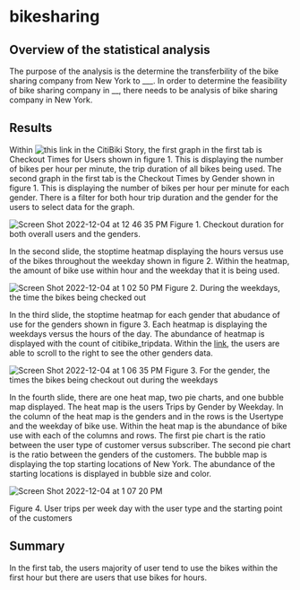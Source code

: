 # bikesharing
## Overview of the statistical analysis
The purpose of the analysis is the determine the transferbility of the bike sharing company from New York to ___. In order to determine the feasibility of bike sharing company in __, there needs to be analysis of bike sharing company in New York. 

## Results
Within ![this link](https://public.tableau.com/app/profile/nathalie.ouellette/viz/Challenge15_16701758384700/CitiBikiStory?publish=yes) in the CitiBiki Story, the first graph in the first tab is Checkout Times for Users shown in figure 1. This is displaying the number of bikes per hour per minute, the trip duration of all bikes being used. The second graph in the first tab is the Checkout Times by Gender shown in figure 1. This is displaying the number of bikes per hour per minute for each gender. There is a filter for both hour trip duration and the gender for the users to select data for the graph. 

![Screen Shot 2022-12-04 at 12 46 35 PM](https://user-images.githubusercontent.com/110945895/205506796-a600fea5-ce50-46ea-a250-35a124244209.png)
Figure 1. Checkout duration for both overall users and the genders.  

In the second slide, the stoptime heatmap displaying the hours versus use of the bikes throughout the weekday shown in figure 2. Within the heatmap, the amount of bike use within hour and the weekday that it is being used. 

![Screen Shot 2022-12-04 at 1 02 50 PM](https://user-images.githubusercontent.com/110945895/205507579-ba28b1f7-8bb0-469a-a08f-28257782e879.png)
Figure 2. During the weekdays, the time the bikes being checked out

In the third slide, the stoptime heatmap for each gender that abudance of use for the genders shown in figure 3. Each heatmap is displaying the weekdays versus the hours of the day. The abundance of heatmap is displayed with the count of citibike_tripdata. Within the [link](https://public.tableau.com/app/profile/nathalie.ouellette/viz/Challenge15_16701758384700/CitiBikiStory?publish=yes), the users are able to scroll to the right to see the other genders data. 

![Screen Shot 2022-12-04 at 1 06 35 PM](https://user-images.githubusercontent.com/110945895/205507748-483d4056-e43f-4ea5-a1ff-03faffbaf89f.png)
Figure 3. For the gender, the times the bikes being checkout out during the weekdays

In the fourth slide, there are one heat map, two pie charts, and one bubble map displayed. The heat map is the users Trips by Gender by Weekday. In the column of the heat map is the genders and in the rows is the Usertype and the weekday of bike use. Within the heat map is the abundance of bike use with each of the columns and rows. The first pie chart is the ratio between the user type of customer versus subscriber. The second pie chart is the ratio between the genders of the customers. The bubble map is displaying the top starting locations of New York. The abundance of the starting locations is displayed in bubble size and color. 

![Screen Shot 2022-12-04 at 1 07 20 PM](https://user-images.githubusercontent.com/110945895/205507790-964ab753-eb89-4d88-8c09-8f98bdea555a.png)

Figure 4. User trips per week day with the user type and the starting point of the customers
## Summary
In the first tab, the users majority of user tend to use the bikes within the first hour but there are users that use bikes for hours. 
